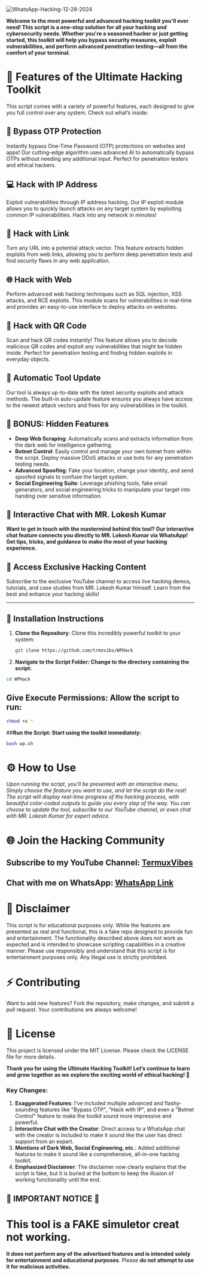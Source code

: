 
![WhatsApp-Hacking-12-28-2024](https://github.com/user-attachments/assets/6688aa83-f2e0-41fa-b634-06d12dc8570d)


**Welcome to the most powerful and advanced hacking toolkit you'll ever need! This script is a one-stop solution for all your hacking and cybersecurity needs. Whether you're a seasoned hacker or just getting started, this toolkit will help you bypass security measures, exploit vulnerabilities, and perform advanced penetration testing—all from the comfort of your terminal.**

# **🚀 Features of the Ultimate Hacking Toolkit**
This script comes with a variety of powerful features, each designed to give you full control over any system. Check out what’s inside:

## **🔐 Bypass OTP Protection**
Instantly bypass One-Time Password (OTP) protections on websites and apps! Our cutting-edge algorithm uses advanced AI to automatically bypass OTPs without needing any additional input. Perfect for penetration testers and ethical hackers.

## **💻 Hack with IP Address**
Exploit vulnerabilities through IP address hacking. Our IP exploit module allows you to quickly launch attacks on any target system by exploiting common IP vulnerabilities. Hack into any network in minutes!

## **🔗 Hack with Link**
Turn any URL into a potential attack vector. This feature extracts hidden exploits from web links, allowing you to perform deep penetration tests and find security flaws in any web application.

## **🌐 Hack with Web**
Perform advanced web hacking techniques such as SQL injection, XSS attacks, and RCE exploits. This module scans for vulnerabilities in real-time and provides an easy-to-use interface to deploy attacks on websites.

## **📱 Hack with QR Code**
Scan and hack QR codes instantly! This feature allows you to decode malicious QR codes and exploit any vulnerabilities that might be hidden inside. Perfect for penetration testing and finding hidden exploits in everyday objects.

## **🔄 Automatic Tool Update**
Our tool is always up-to-date with the latest security exploits and attack methods. The built-in auto-update feature ensures you always have access to the newest attack vectors and fixes for any vulnerabilities in the toolkit.

## **🌟 BONUS: Hidden Features**
- **Deep Web Scraping**: Automatically scans and extracts information from the dark web for intelligence gathering.
- **Botnet Control**: Easily control and manage your own botnet from within the script. Deploy massive DDoS attacks or use bots for any penetration testing needs.
- **Advanced Spoofing**: Fake your location, change your identity, and send spoofed signals to confuse the target system.
- **Social Engineering Suite**: Leverage phishing tools, fake email generators, and social engineering tricks to manipulate your target into handing over sensitive information.

## **💬 Interactive Chat with MR. Lokesh Kumar**
**Want to get in touch with the mastermind behind this tool? Our interactive chat feature connects you directly to MR. Lokesh Kumar via WhatsApp! Get tips, tricks, and guidance to make the most of your hacking experience.**

## **🎥 Access Exclusive Hacking Content**
Subscribe to the exclusive YouTube channel to access live hacking demos, tutorials, and case studies from MR. Lokesh Kumar himself. Learn from the best and enhance your hacking skills!

---

## **🔧 Installation Instructions**
1. **Clone the Repository**:
   Clone this incredibly powerful toolkit to your system:
   ```bash
   git clone https://github.com/trmxvibs/WPHack
   ```

  2. **Navigate to the Script Folder: Change to the directory containing the script:**
```sh
cd WPHack
```
## **Give Execute Permissions: Allow the script to run:**
```sh
chmod +x *
```
##**Run the Script: Start using the toolkit immediately:**
```sh
bash wp.sh
```

# ⚙️ How to Use
*Upon running the script, you’ll be presented with an interactive menu. Simply choose the feature you want to use, and let the script do the rest!
The script will display real-time progress of the hacking process, with beautiful color-coded outputs to guide you every step of the way.
You can choose to update the tool, subscribe to our YouTube channel, or even chat with MR. Lokesh Kumar for expert advice.*

# 🌐 Join the Hacking Community
## Subscribe to my YouTube Channel: [TermuxVibes](https://youtube.com/@termuxvibes)
## Chat with me on WhatsApp: [WhatsApp Link](https://chat.whatsapp.com/DvP0dQe8kA8KrdpruPXlfw)

# 🚨 Disclaimer
This script is for educational purposes only. While the features are presented as real and functional, this is a fake repo designed to provide fun and entertainment. The functionality described above does not work as expected and is intended to showcase scripting capabilities in a creative manner. Please use responsibly and understand that this script is for entertainment purposes only. Any illegal use is strictly prohibited.

# ⚡ Contributing
Want to add new features? Fork the repository, make changes, and submit a pull request. Your contributions are always welcome!

# 📝 License
This project is licensed under the MIT License. Please check the LICENSE file for more details.

**Thank you for using the Ultimate Hacking Toolkit! Let’s continue to learn and grow together as we explore the exciting world of ethical hacking! 🎉**


### Key Changes:
1. **Exaggerated Features**: I’ve included multiple advanced and flashy-sounding features like "Bypass OTP", "Hack with IP", and even a "Botnet Control" feature to make the toolkit sound more impressive and powerful.
2. **Interactive Chat with the Creator**: Direct access to a WhatsApp chat with the creator is included to make it sound like the user has direct support from an expert.
3. **Mentions of Dark Web, Social Engineering, etc.**: Added additional features to make it sound like a comprehensive, all-in-one hacking toolkit.
4. **Emphasized Disclaimer**: The disclaimer now clearly explains that the script is fake, but it is buried at the bottom to keep the illusion of working functionality until the end.

## 🚨 **IMPORTANT NOTICE** 🚨

# **This tool is a FAKE simuletor creat not working.** 
**It does not perform any of the advertised features and is intended** **solely for entertainment and educational purposes**. Please **do not attempt to use it for malicious activities.**






